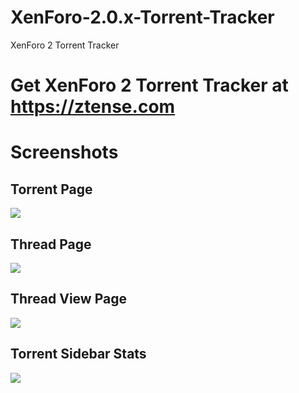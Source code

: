 # XenForo-2.0.x-Torrent-Tracker
XenForo 2 Torrent Tracker

# Get XenForo 2 Torrent Tracker at https://ztense.com

# Screenshots

## Torrent Page
<img src="https://i.postimg.cc/J4jm29Vz/image.png">

## Thread Page
<img src="https://i.postimg.cc/7LtN0HVs/image.png">

## Thread View Page
<img src="https://i.postimg.cc/6pnsMPSf/image.png">

## Torrent Sidebar Stats
<img src="https://i.postimg.cc/Pq6kDw9g/image.png">
